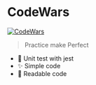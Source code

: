 # CodeWars

[![CodeWars](https://www.codewars.com/users/chafidz05/badges/large)](https://www.codewars.com/users/chafidz05)

> Practice make Perfect
* 🎉 Unit test with jest
* ✨ Simple code
* 🎨 Readable code
